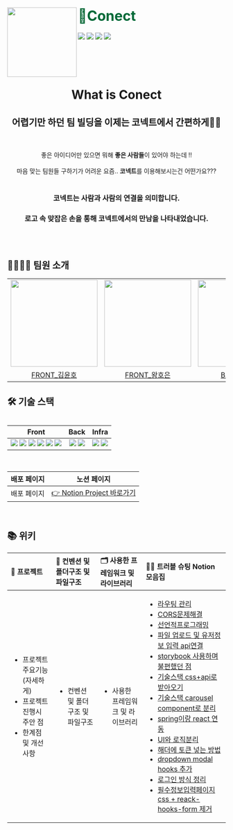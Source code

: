 <div>
  <img align="left" src="https://user-images.githubusercontent.com/38005874/209912170-62258853-b265-41fb-b5ab-0e536006f2ef.png" width="160"/>
  <div align="right">
    <a align="right" href="https://github.com/yulpumta-clone-team/Co-nect">
    </a>
    <h1 align="left">
      <font align="left" size="6" color="#006937"> 👋Conect</font>
    </h1>
    <div align="left">
      <img src="https://img.shields.io/github/issues-raw/yulpumta-clone-team/Co-nect?color=176842">
      <img src="https://img.shields.io/github/issues-closed-raw/yulpumta-clone-team/Co-nect?color=red">
      <img src="https://img.shields.io/github/issues-pr-raw/yulpumta-clone-team/Co-nect?color=176842">
      <img src="https://img.shields.io/github/issues-pr-closed-raw/yulpumta-clone-team/Co-nect?color=red">
    </div>
  </div>
</div>

<br/>
<br/>
<br/>
<br/>

<div align="center"> 
<h1>What is Conect</h1>
<h2>어렵기만 하던 팀 빌딩을 이제는 코넥트에서 간편하게👐😆</h2>
</div>

<br/>
<br/>

<div align="center"> 
좋은 아이디어만 있으면 뭐해 <b>좋은 사람들</b>이 있어야 하는데 !!
</div>

<br/>

<div align="center"> 
마음 맞는 팀원들 구하기가 어려운 요즘.. <b>코넥트</b>를 이용해보시는건 어떤가요???
</div>

<br/>

<div align="center"> 

### 코넥트는 사람과 사람의 연결을 의미합니다.
### 로고 속 맞잡은 손을 통해 코넥트에서의 만남을 나타내었습니다.

</div>


<br/>
<br/>

## 👨‍👩‍👧‍👦 팀원 소개

<table align="center">
  <tr>
    <td>
      <a href="https://github.com/kimyouknow">
        <img src="https://avatars.githubusercontent.com/kimyouknow" width="200"/>
      </a>
    </td>
    <td>
      <a href="https://github.com/hoeun0723">
        <img src="https://avatars.githubusercontent.com/hoeun0723" width="200"/>
      </a>
    </td>
    <td>
      <a href="https://github.com/philos1234">
        <img src="https://avatars.githubusercontent.com/philos1234" width="200"/>
      </a>
    </td>
    <td>
      <a href="https://github.com/hyojeongyun">
        <img src="https://avatars.githubusercontent.com/hyojeongyun" width="200"/>
      </a>
    </td>
    <td>
      <a>
        <img src="https://user-images.githubusercontent.com/38005874/209913545-0fd8ea74-fcf6-4db5-bcb1-1cec26ec9352.jpg" width="200"/>
      </a>
    </td>
  </tr>
  <tr>
    <td align="center">
      <a href="https://github.com/kimyouknow">
        FRONT_김윤호
      </a>
    </td>
    <td align="center">
      <a href="https://github.com/hoeun0723">
        FRONT_왕호은
      </a>
    </td>
    <td align="center">
      <a href="https://github.com/philos1234">
        BACK_오현석
      </a>
    </td>
    <td align="center">
      <a href="https://github.com/hyojeongyun">
        BACK_윤효정
      </a>
    </td>
    <td align="center">
      <a>
        DESIGNER_정영혜
      </a>
    </td>
  </tr>
</table>
<table align="center">
 
  ## 🛠 기술 스택

<div align="center">
  
| Front | Back | Infra |
| :---: | :---: | :---: |
| <img src="https://img.shields.io/badge/React-61DAFB?style=flat-square&logo=React&logoColor=white"/> <img src="https://img.shields.io/badge/Recoil-764ABC?style=flat-square&logo=Redux&logoColor=white"/> <img src="https://img.shields.io/badge/ReactRouter-CA4245?style=flat-square&logo=reactrouter&logoColor=white"/> <img src="https://img.shields.io/badge/styled--components-DB7093?style=flat-square&logo=styled-components&logoColor=white"/> <img src="https://img.shields.io/badge/ESLint-4B32C3?style=flat-square&logo=ESLint&logoColor=white"/> <img src="https://img.shields.io/badge/jest-23C213?style=flat-square&logo=jest&logoColor=white"/> | <img src="https://img.shields.io/badge/Java-007396?style=flat-square&logo=Java&logoColor=white"/> <img src="https://img.shields.io/badge/SpringBoot-6DB33F?style=flat-square&logo=SpringBoot&logoColor=white"/> | <img src="https://img.shields.io/badge/AWS-232F3E?style=flat-square&logo=amazon-Aws&logoColor=white"/> <img src="https://img.shields.io/badge/NGINX-009639?style=flat-square&logo=NGINX&logoColor=white"/> 

</div>
<br/>
  
<div>
  
| 배포 페이지 | 노션 페이지 |
| :---: | :---: |
| <a>배포 페이지</a> | <a href="https://dear-phosphorus-929.notion.site/Matching-Project-bfe35250f60d4386a5e5cbc684366edf">👉 Notion Project 바로가기</a> |

 </div>
<br/>

## 📚 위키

<div align="center">

| 🤝 프로젝트                                                                                                                                                                                                                                                                                                                                                                                                                                                                                                                                                                               | 📝 컨벤션 및 폴더구조 및 파일구조                                                                                                                                                                                                                                                                                                                                                                                                                                                                                                                          | 🗂 사용한 프레임워크 및 라이브러리                                                                                                                                           | 🏃‍♂️ 트러블 슈팅 Notion 모음집                                                                                                                                                                                                                                                                                                                                                                                                                                                              |
| :---- | :---- | :---- | :---- |
| <ul><li><a>프로젝트 주요기능(자세하게)</a></li><li><a>프로젝트 진행시 주안 점</a></li><li><a>한계점 및 개선사항</a></li></ul> | <ul><li><a>컨벤션 및 폴더구조 및 파일구조</a></li></ul> | <ul><li><a>사용한 프레임워크 및 라이브러리</a></li></ul> | <ul><li><a href="https://dear-phosphorus-929.notion.site/3ba6cab1e0564bf9bb63a448df748207">라우팅 관리</a></li><li><a href="https://dear-phosphorus-929.notion.site/CORS-fc65c88ca0034cc08326b99cb688bef8">CORS문제해결</a></li><li><a href="https://dear-phosphorus-929.notion.site/feat-a265861df42648e2a5c8d54f98aceb48">선언적프로그래밍</a></li><li><a href="https://dear-phosphorus-929.notion.site/api-2659a43fe8eb40fcb7cfc3e4a6637b97">파일 업로드 및 유저정보 입력 api연결</a></li><li><a href="https://dear-phosphorus-929.notion.site/storybook-0c72ef20776040079a72509cfcfba0be">storybook 사용하며 불편했던 점</a></li><li><a href="https://dear-phosphorus-929.notion.site/css-api-0014ac3cf6c84f9db2d0bbd4737beaf9">기술스택 css+api로 받아오기</a></li><li><a href="https://dear-phosphorus-929.notion.site/userDetail-techskill-88275929f8db4195a33dd84336d35f2f">기술스택 carousel component로 분리</a></li><li><a href="https://dear-phosphorus-929.notion.site/Spring-React-cf41d255011e484ab810a66041763060">spring이랑 react 연동</a></li><li><a href="https://dear-phosphorus-929.notion.site/Commnet-UI-eaee90dedb63431a8443c49800423d64">UI와 로직분리</a></li><li><a href="https://dear-phosphorus-929.notion.site/token-b07961ffd85841c6aa427b539b84630c">해더에 토큰 넣는 방법</a></li><li><a href="https://dear-phosphorus-929.notion.site/dropdown-modal-hooks-9a1a3237a5e148dc851395a01d813f3d">dropdown modal hooks 추가</a></li><li><a href="https://dear-phosphorus-929.notion.site/891b092dd6f34313b0a0f9d313e89e57">로그인 방식 정리</a></li></li><li><a href="https://dear-phosphorus-929.notion.site/css-react-hooks-form-9c62853aae834ad481497c1f7cde70d2">필수정보입력페이지 css + reack-hooks-form 제거</a></li></ul> |

</div>
